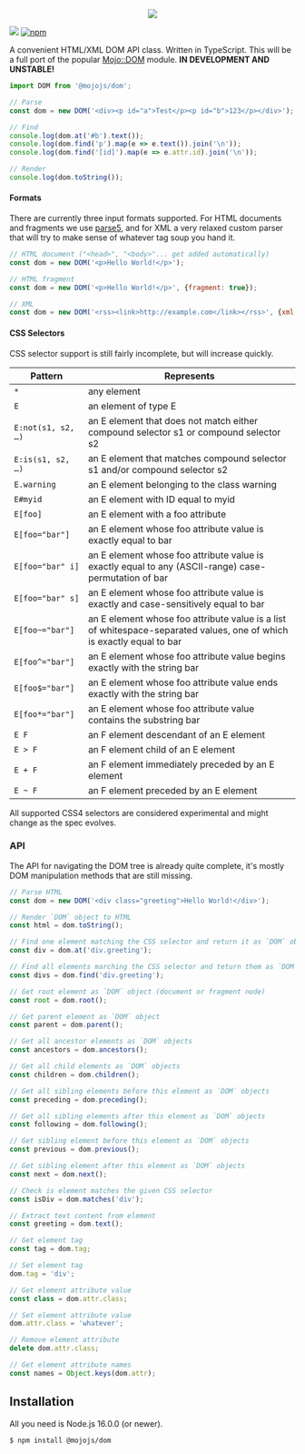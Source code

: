 <p align="center">
  <a href="https://mojojs.org">
    <img src="https://github.com/mojolicious/mojo.js/blob/main/docs/images/logo.png?raw=true" style="margin: 0 auto;">
  </a>
</p>

[![](https://github.com/mojolicious/dom.js/workflows/test/badge.svg)](https://github.com/mojolicious/dom.js/actions)
[![npm](https://img.shields.io/npm/v/@mojojs/dom.svg)](https://www.npmjs.com/package/@mojojs/dom)

A convenient HTML/XML DOM API class. Written in TypeScript. This will be a full port of the popular
[Mojo::DOM](https://docs.mojolicious.org/Mojo/DOM) module. **IN DEVELOPMENT AND UNSTABLE!**

```js
import DOM from '@mojojs/dom';

// Parse
const dom = new DOM('<div><p id="a">Test</p><p id="b">123</p></div>');

// Find
console.log(dom.at('#b').text());
console.log(dom.find('p').map(e => e.text()).join('\n'));
console.log(dom.find('[id]').map(e => e.attr.id).join('\n'));

// Render
console.log(dom.toString());
```

#### Formats

There are currently three input formats supported. For HTML documents and fragments we use
[parse5](https://www.npmjs.com/package/parse5), and for XML a very relaxed custom parser that will try to make sense of
whatever tag soup you hand it.

```js
// HTML document ("<head>", "<body>"... get added automatically)
const dom = new DOM('<p>Hello World!</p>');

// HTML fragment
const dom = new DOM('<p>Hello World!</p>', {fragment: true});

// XML
const dom = new DOM('<rss><link>http://example.com</link></rss>', {xml: true});
```

#### CSS Selectors

CSS selector support is still fairly incomplete, but will increase quickly.

| Pattern            | Represents                                                                                                            |
| ---                | ---                                                                                                                   |
| `*`                | any element                                                                                                           |
| `E`                | an element of type E                                                                                                  |
| `E:not(s1, s2, …)` | an E element that does not match either compound selector s1 or compound selector s2                                  |
| `E:is(s1, s2, …)`  | an E element that matches compound selector s1 and/or compound selector s2                                            |
| `E.warning`        | an E element belonging to the class warning                                                                           |
| `E#myid`           | an E element with ID equal to myid                                                                                    |
| `E[foo]`           | an E element with a foo attribute                                                                                     |
| `E[foo="bar"]`     | an E element whose foo attribute value is exactly equal to bar                                                        |
| `E[foo="bar" i]`   | an E element whose foo attribute value is exactly equal to any (ASCII-range) case-permutation of bar                  |
| `E[foo="bar" s]`   | an E element whose foo attribute value is exactly and case-sensitively equal to bar                                   |
| `E[foo~="bar"]`    | an E element whose foo attribute value is a list of whitespace-separated values, one of which is exactly equal to bar |
| `E[foo^="bar"]`    | an E element whose foo attribute value begins exactly with the string bar                                             |
| `E[foo$="bar"]`    | an E element whose foo attribute value ends exactly with the string bar                                               |
| `E[foo*="bar"]`    | an E element whose foo attribute value contains the substring bar                                                     |
| `E F`              | an F element descendant of an E element                                                                               |
| `E > F`            | an F element child of an E element                                                                                    |
| `E + F`            | an F element immediately preceded by an E element                                                                     |
| `E ~ F`            | an F element preceded by an E element                                                                                 |

All supported CSS4 selectors are considered experimental and might change as the spec evolves.

### API

The API for navigating the DOM tree is already quite complete, it's mostly DOM manipulation methods that are still
missing.

```js
// Parse HTML
const dom = new DOM('<div class="greeting">Hello World!</div>');

// Render `DOM` object to HTML
const html = dom.toString();

// Find one element matching the CSS selector and return it as `DOM` objects
const div = dom.at('div.greeting');

// Find all elements marching the CSS selector and teturn them as `DOM` objects
const divs = dom.find('div.greeting');

// Get root element as `DOM` object (document or fragment node)
const root = dom.root();

// Get parent element as `DOM` object
const parent = dom.parent();

// Get all ancestor elements as `DOM` objects
const ancestors = dom.ancestors();

// Get all child elements as `DOM` objects
const children = dom.children();

// Get all sibling elements before this element as `DOM` objects
const preceding = dom.preceding();

// Get all sibling elements after this element as `DOM` objects
const following = dom.following();

// Get sibling element before this element as `DOM` objects
const previous = dom.previous();

// Get sibling element after this element as `DOM` objects
const next = dom.next();
```
```js
// Check is element matches the given CSS selector
const isDiv = dom.matches('div');

// Extract text content from element
const greeting = dom.text();

// Get element tag
const tag = dom.tag;

// Set element tag
dom.tag = 'div';

// Get element attribute value
const class = dom.attr.class;

// Set element attribute value
dom.attr.class = 'whatever';

// Remove element attribute
delete dom.attr.class;

// Get element attribute names
const names = Object.keys(dom.attr);
```

## Installation

All you need is Node.js 16.0.0 (or newer).

```
$ npm install @mojojs/dom
```
